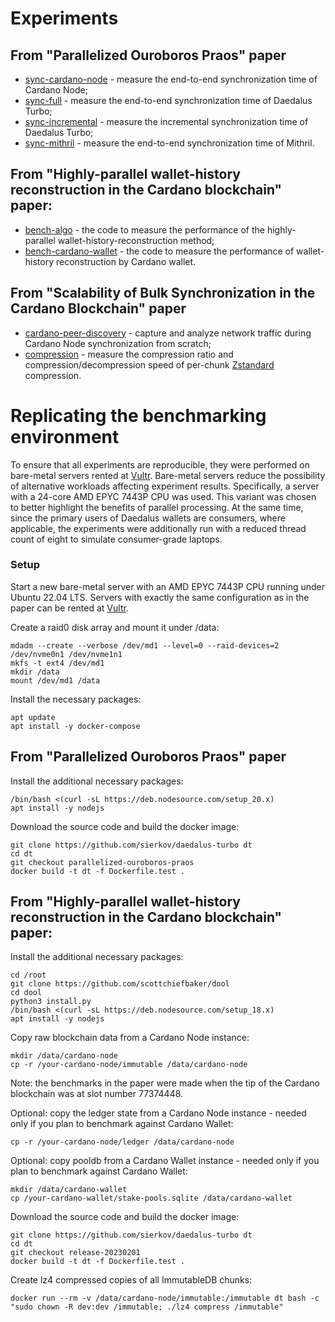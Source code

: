 # Experiments

## From "Parallelized Ouroboros Praos" paper
- [sync-cardano-node](./sync-cardano-node) - measure the end-to-end synchronization time of Cardano Node;
- [sync-full](./sync-full) - measure the end-to-end synchronization time of Daedalus Turbo;
- [sync-incremental](./sync-incremental) - measure the incremental synchronization time of Daedalus Turbo;
- [sync-mithril](./sync-mithril) - measure the end-to-end synchronization time of Mithril.

## From "Highly-parallel wallet-history reconstruction in the Cardano blockchain" paper:
- [bench-algo](./bench-algo/) - the code to measure the performance of the highly-parallel wallet-history-reconstruction method;
- [bench-cardano-wallet](./bench-cardano-wallet/) - the code to measure the performance of wallet-history reconstruction by Cardano wallet.

## From "Scalability of Bulk Synchronization in the Cardano Blockchain" paper
- [cardano-peer-discovery](./cardano-peer-discovery/) - capture and analyze network traffic during Cardano Node synchronization from scratch;
- [compression](./compression/) - measure the compression ratio and compression/decompression speed of per-chunk [Zstandard](https://github.com/facebook/zstd) compression.

# Replicating the benchmarking environment
To ensure that all experiments are reproducible, they were performed
on bare-metal servers rented at [Vultr](https://www.vultr.com/products/bare-metal).
Bare-metal servers reduce the possibility of alternative workloads affecting experiment results.
Specifically, a server with a 24-core AMD EPYC 7443P CPU was used.
This variant was chosen to better highlight the benefits of parallel processing.
At the same time, since the primary users of Daedalus wallets are consumers, 
where applicable, the experiments were additionally run with
a reduced thread count of eight to simulate consumer-grade laptops.

### Setup

Start a new bare-metal server with an AMD EPYC 7443P CPU running under Ubuntu 22.04 LTS. Servers with exactly the same configuration as in the paper can be rented at [Vultr](https://www.vultr.com/products/bare-metal).

Create a raid0 disk array and mount it under /data:
```
mdadm --create --verbose /dev/md1 --level=0 --raid-devices=2 /dev/nvme0n1 /dev/nvme1n1
mkfs -t ext4 /dev/md1
mkdir /data
mount /dev/md1 /data
```

Install the necessary packages:
```
apt update
apt install -y docker-compose
```

## From "Parallelized Ouroboros Praos" paper

Install the additional necessary packages:

```
/bin/bash <(curl -sL https://deb.nodesource.com/setup_20.x)
apt install -y nodejs
```

Download the source code and build the docker image:
```
git clone https://github.com/sierkov/daedalus-turbo dt
cd dt
git checkout parallelized-ouroboros-praos
docker build -t dt -f Dockerfile.test .
```

## From "Highly-parallel wallet-history reconstruction in the Cardano blockchain" paper:

Install the additional necessary packages:
```
cd /root
git clone https://github.com/scottchiefbaker/dool
cd dool
python3 install.py
/bin/bash <(curl -sL https://deb.nodesource.com/setup_18.x)
apt install -y nodejs
```

Copy raw blockchain data from a Cardano Node instance:
```
mkdir /data/cardano-node
cp -r /your-cardano-node/immutable /data/cardano-node
```
Note: the benchmarks in the paper were made when the tip of the Cardano blockchain was at slot number 77374448.

Optional: copy the ledger state from a Cardano Node instance - needed only if you plan to benchmark against Cardano Wallet:
```
cp -r /your-cardano-node/ledger /data/cardano-node
```

Optional: copy pooldb from a Cardano Wallet instance - needed only if you plan to benchmark against Cardano Wallet:
```
mkdir /data/cardano-wallet
cp /your-cardano-wallet/stake-pools.sqlite /data/cardano-wallet
```

Download the source code and build the docker image:
```
git clone https://github.com/sierkov/daedalus-turbo dt
cd dt
git checkout release-20230201
docker build -t dt -f Dockerfile.test .
```

Create lz4 compressed copies of all ImmutableDB chunks:
```
docker run --rm -v /data/cardano-node/immutable:/immutable dt bash -c "sudo chown -R dev:dev /immutable; ./lz4 compress /immutable"
```

